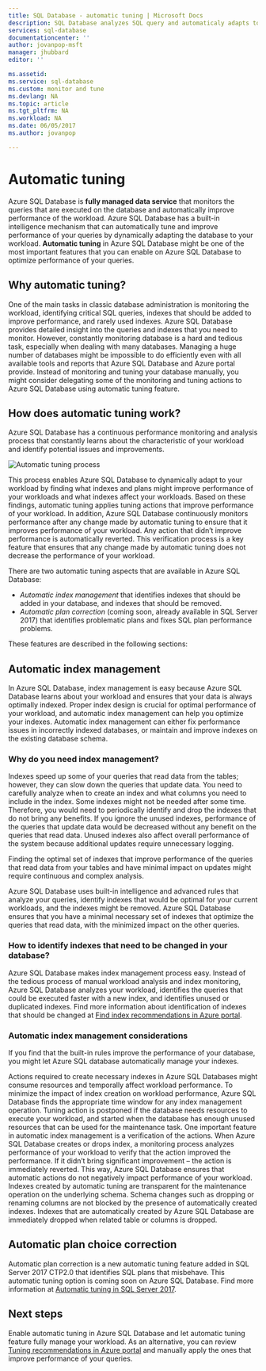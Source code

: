 ```yaml
---
title: SQL Database - automatic tuning | Microsoft Docs
description: SQL Database analyzes SQL query and automaticaly adapts to user workload.
services: sql-database
documentationcenter: ''
author: jovanpop-msft
manager: jhubbard
editor: ''

ms.assetid: 
ms.service: sql-database
ms.custom: monitor and tune
ms.devlang: NA
ms.topic: article
ms.tgt_pltfrm: NA
ms.workload: NA
ms.date: 06/05/2017
ms.author: jovanpop

---
```

# Automatic tuning

Azure SQL Database is **fully managed data service** that monitors the queries that are executed on the database and automatically improve
performance of the workload. Azure SQL Database has a built-in intelligence mechanism that can automatically tune and improve
performance of your queries by dynamically adapting the database to your workload. **Automatic tuning** in Azure SQL Database might be one
of the most important features that you can enable on Azure SQL Database to optimize performance of your queries.

## Why automatic tuning?

One of the main tasks in classic database administration is monitoring the workload, identifying critical SQL queries, indexes that
should be added to improve performance, and rarely used indexes.
Azure SQL Database provides detailed insight into the queries and indexes that you need to monitor. However, constantly monitoring
database is a hard and tedious task, especially when dealing with many databases. Managing a huge number of databases might be impossible
to do efficiently even with all available tools and reports that Azure SQL Database and Azure portal provide. 
Instead of monitoring and tuning your database manually, you might consider delegating some of the monitoring and tuning actions to Azure SQL Database using automatic
tuning feature. 

## How does automatic tuning work?

Azure SQL Database has a continuous performance monitoring and analysis process that constantly learns about the characteristic of your
workload and identify potential issues and improvements.

![Automatic tuning process](./media/sq-database-automatic-tuning/tuning-process.png "Automatic tuning process")

This process enables Azure SQL Database to dynamically adapt to your workload by finding what indexes and plans might improve
performance of your workloads and what indexes affect your workloads. Based on these findings, automatic
tuning applies tuning actions that improve performance of your workload.
In addition, Azure SQL Database continuously monitors performance after any change made by automatic tuning to ensure that it improves
performance of your workload. Any action that didn’t improve performance is automatically reverted. This verification
process is a key feature that ensures that any change made by automatic tuning does not decrease the performance
of your workload.

There are two automatic tuning aspects that are available in Azure SQL Database:
 -	*Automatic index management* that identifies indexes that should be added in your database, and indexes that should be removed.
 -	*Automatic plan correction* (coming soon, already available in SQL Server 2017) that identifies problematic plans and fixes SQL plan performance problems.

These features are described in the following sections:

## Automatic index management

In Azure SQL Database, index management is easy because Azure SQL Database learns about your workload and ensures that your data is
always optimally indexed.
Proper index design is crucial for optimal performance of your workload, and automatic index management can help you optimize your
indexes. Automatic index management can either fix performance issues in incorrectly indexed databases, or maintain and improve indexes
on the existing database schema.

### Why do you need index management?

Indexes speed up some of your queries that read data from the tables; however, they can slow down the queries that update data. You need
to carefully analyze when to create an index and what columns you need to include in the index. Some indexes might not be needed after
some time. Therefore, you would need to periodically identify and drop the indexes that do not bring any benefits. If you ignore the unused indexes,
performance of the queries that update data would be decreased without any benefit on the queries that read data. Unused indexes also
affect overall performance of the system because additional updates require unnecessary logging.

Finding the optimal set of indexes that improve performance of the queries that read data from your tables and have minimal impact on updates
might require continuous and complex analysis.

Azure SQL Database uses built-in intelligence and advanced rules that analyze your queries, identify indexes that would be
optimal for your current workloads, and the indexes might be removed. Azure SQL Database ensures that you have a minimal
necessary set of indexes that optimize the queries that read data, with the minimized impact on the other queries.

### How to identify indexes that need to be changed in your database?

Azure SQL Database makes index management process easy. Instead of the tedious process of manual workload analysis and index monitoring,
Azure SQL Database analyzes your workload, identifies the queries that could be executed faster with a new index, and identifies unused
or duplicated indexes.
Find more information about identification of indexes that should be changed at
[Find index recommendations in Azure portal](sql-database-advisor-portal.md).

### Automatic index management considerations

If you find that the built-in rules improve the performance of your database, you might let Azure SQL database automatically manage your indexes.

Actions required to create necessary indexes in Azure SQL Databases might consume resources and temporally affect workload performance.
To minimize the impact of index creation on workload performance, Azure SQL Database finds the appropriate time window for any index
management operation. Tuning action is postponed if the database needs resources to execute your workload, and started when the database
has enough unused resources that can be used for the maintenance task. 
One important feature in automatic index management is a verification of the actions. When Azure SQL Database creates or
drops index, a monitoring process analyzes performance of your workload to verify that the action improved the performance.
If it didn’t bring significant improvement – the action is immediately reverted. This way, Azure SQL Database ensures that automatic
actions do not negatively impact performance of your workload.
Indexes created by automatic tuning are transparent for the maintenance operation on the underlying schema. Schema changes such as
dropping or renaming columns are not blocked by the presence of automatically created indexes. Indexes that are automatically
created by Azure SQL Database are immediately dropped when related table or columns is dropped.

## Automatic plan choice correction

Automatic plan correction is a new automatic tuning feature added in SQL Server 2017 CTP2.0 that identifies SQL plans that misbehave.
This automatic tuning option is coming soon on Azure SQL Database. 
Find more information at [Automatic tuning in SQL Server 2017](https://docs.microsoft.com/sql/relational-databases/automatic-tuning/automatic-tuning).

## Next steps

Enable automatic tuning in Azure SQL Database and let automatic tuning feature fully manage your workload. As an alternative, you can review
[Tuning recommendations in Azure portal](sql-database-advisor-portal.md) and manually apply the ones that improve performance of your queries.